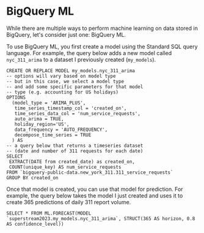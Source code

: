 
# BigQuery ML

While there are multiple ways to perform machine learning on data stored in BigQuery, let's consider just one: BigQuery ML.

To use BigQuery ML, you first create a model using the Standard SQL query language.  For example, the query below adds a new model called `nyc_311_arima` to a dataset I previously created (`my_models`).  

```
CREATE OR REPLACE MODEL my_models.nyc_311_arima
-- options will vary based on model type
-- but in this case, we select a model type
-- and add some specific parameters for that model
-- type (e.g. accounting for US holidays)
OPTIONS
  (model_type = 'ARIMA_PLUS',
   time_series_timestamp_col = 'created_on',
   time_series_data_col = 'num_service_requests',
   auto_arima = TRUE,
   holiday_region='US',
   data_frequency = 'AUTO_FREQUENCY',
   decompose_time_series = TRUE
  ) AS
-- a query below that returns a timeseries dataset
-- (date and number of 311 requests for each date)
SELECT 
 EXTRACT(DATE from created_date) as created_on,
 COUNT(unique_key) AS num_service_requests
FROM `bigquery-public-data.new_york_311.311_service_requests` 
GROUP BY created_on
```

Once that model is created, you can use that model for prediction.  For example, the query below takes the model I just created and uses it to create 365 predictions of daily 311 report volume.

```
SELECT * FROM ML.FORECAST(MODEL `superstream2023.my_models.nyc_311_arima`, STRUCT(365 AS horizon, 0.8 AS confidence_level))
```
